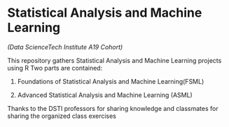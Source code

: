 # Statistical Analysis and Machine Learning
*(Data ScienceTech Institute A19 Cohort)*

This repository gathers Statistical Analysis and Machine Learning projects using R
Two parts are contained:

1. Foundations of Statistical Analysis and Machine Learning(FSML)

2. Advanced Statistical Analysis and Machine Learning (ASML)


Thanks to the DSTI professors for sharing knowledge and classmates for sharing the organized class exercises
